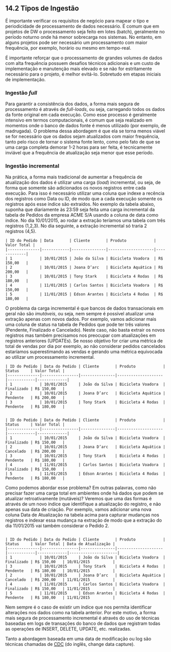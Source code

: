 ## 14.2 Tipos de Ingestão

É importante verificar os requisitos de negócio para mapear o tipo e periodicidade de processamento de dados necessário. É comum que em projetos de DW o processamento seja feito em lotes (batch), geralmente no período noturno onde há menor sobrecarga nos sistemas. No entanto, em alguns projetos pode ser necessário um processamento com maior frequência, por exemplo, horário ou mesmo em tempo-real.

É importante reforçar  que o processamento de grandes volumes de dados com alta frequência possuem desafios técnicos adicionais e um custo de implementação e manutenção mais elevado e se não for estritamente necessário para o projeto, é melhor evitá-lo. Sobretudo em etapas iniciais de implementação. 

### Ingestão *full*

Para garantir a consistência dos dados, a forma mais segura de processamento é através de *full-loads*, ou seja, carregando todos os dados da fonte original em cada execução. Como esse processo é geralmente intensivo em termos computacionais, é comum que seja realizado em momentos onde o banco de dados fonte é menos utilizado (por exemplo, de madrugada). O problema dessa abordagem é que ela se torna menos viável se for necessário que os dados sejam atualizados com maior frequência, tanto pelo risco de tornar o sistema fonte lento, como pelo fato de que se uma carga completa demorar 1-2 horas para ser feita, é tecnicamente inviável que a frequência de atualização seja menor que esse período.

### Ingestão incremental

Na prática, a forma mais tradicional de aumentar a frequência de atualização dos dados é utilizar uma carga (*load*) incremental, ou seja, de forma que somente são adicionados os novos registros entre cada execução. Para isso é necessário utilizar uma coluna que indexe a recência dos registros como Data ou ID, de modo que a cada execução somente os registros após esse índice são extraídos. No exemplo da tabela abaixo, suponha que diariamente às 23:59 seja feita uma carga incremental da tabela de Pedidos da empresa ACME S/A usando a coluna de data como índice. No dia 10/01/2015, ao rodar a extração teríamos uma tabela com três registros (1,2,3). No dia seguinte, a extração incremental só traria 2 registros (4,5).

```{table} Exemplo de ETL Incremental
| ID do Pedido | Data       | Cliente       | Produto            | Valor Total |
|--------------|------------|---------------|--------------------|-------------|
| 1            | 10/01/2015 | João da Silva | Bicicleta Voadora  | R$ 150,00   |
| 2            | 10/01/2015 | Joana D’arc   | Bicicleta Aquática | R$ 200,00   |
| 3            | 10/01/2015 | Tony Stark    | Bicicleta 4 Rodas  | R$ 180,00   |
| 4            | 11/01/2015 | Carlos Santos | Bicicleta Voadora  | R$ 150,00   |
| 5            | 11/01/2015 | Edson Arantes | Bicicleta 4 Rodas  | R$ 180,00   |
```

O problema da carga incremental é que bancos de dados transacionais em geral não são *imutáveis*, ou seja, nem sempre é possível atualizar uma extração apenas com novos dados. Por exemplo, vamos adicionar mais uma coluna de status na tabela de Pedidos que pode ter três valores (Pendente, Finalizado e Cancelado). Neste caso, não basta extrair os novos registros mas também precisamos nos preocupar com atualizações em registros anteriores (UPDATEs). Se nosso objetivo for criar uma métrica de total de vendas por dia por exemplo, ao não considerar pedidos cancelados estaríamos superestimando as vendas e gerando uma métrica equivocada ao utilizar um processamento incremental.

```{table} No dia 10/01 temos três pedidos, sendo que dois ainda estão pendentes.
| ID do Pedido | Data do Pedido | Cliente       | Produto            | Status     | Valor Total |
|--------------|----------------|---------------|--------------------|------------|-------------|
| 1            | 10/01/2015     | João da Silva | Bicicleta Voadora  | Finalizado | R$ 150,00   |
| 2            | 10/01/2015     | Joana D’arc   | Bicicleta Aquática | Pendente   | R$ 200,00   |
| 3            | 10/01/2015     | Tony Stark    | Bicicleta 4 Rodas  | Pendente   | R$ 180,00   |
```

```{table} No dia 11/01, dois novos pedidos são registrados e um pedido do dia anterior é cancelado mas não é capturado em uma carga incremental.

| ID do Pedido | Data do Pedido | Cliente       | Produto            | Status     | Valor Total |
|--------------|----------------|---------------|--------------------|------------|-------------|
| 1            | 10/01/2015     | João da Silva | Bicicleta Voadora  | Finalizado | R$ 150,00   |
| 2            | 10/01/2015     | Joana D’arc   | Bicicleta Aquática | Cancelado  | R$ 200,00   |
| 3            | 10/01/2015     | Tony Stark    | Bicicleta 4 Rodas  | Pendente   | R$ 180,00   |
| 4            | 11/01/2015     | Carlos Santos | Bicicleta Voadora  | Finalizado | R$ 150,00   |
| 5            | 11/01/2015     | Edson Arantes | Bicicleta 4 Rodas  | Pendente   | R$ 180,00   |
```

Como podemos abordar esse problema? Em outras palavras, como não precisar fazer uma carga total em ambientes onde há dados que podem se atualizar retroativamente (mutáveis)? Veremos que uma das formas é através de um novo índice que identifique a atualização do registro, e não apenas sua data de criação. Por exemplo, vamos adicionar uma nova coluna Data de Atualização na tabela acima para capturar mudanças nos registros e indexar essa mudança na extração de modo que a extração do dia 11/01/2015 vai também considerar o Pedido 2.

```{table} No dia 11/01, dois novos pedidos são registrados e um pedido do dia anterior é cancelado mas não é capturado em uma carga incremental.

| ID do Pedido | Data do Pedido | Cliente       | Produto            | Status     | Valor Total | Data de Atualização |
|--------------|----------------|---------------|--------------------|------------|-------------|---------------------|
| 1            | 10/01/2015     | João da Silva | Bicicleta Voadora  | Finalizado | R$ 150,00   | 10/01/2015          |
| 3            | 10/01/2015     | Tony Stark    | Bicicleta 4 Rodas  | Pendente   | R$ 180,00   | 10/01/2015          |
| 2            | 10/01/2015     | Joana D’arc   | Bicicleta Aquática | Cancelado  | R$ 200,00   | 11/01/2015          |
| 4            | 11/01/2015     | Carlos Santos | Bicicleta Voadora  | Finalizado | R$ 150,00   | 11/01/2015          |
| 5            | 11/01/2015     | Edson Arantes | Bicicleta 4 Rodas  | Pendente   | R$ 180,00   | 11/01/2015          |
```

Nem sempre é o caso de existir um índice que nos permita identificar alterações nos dados como na tabela anterior. Por este motivo, a forma mais segura de processamento incremental é através do uso de técnicas baseadas em logs de transações do banco de dados que registram todas as operações de INSERT, DELETE, UPDATE, etc. realizadas. 

Tanto a abordagem baseada em uma data de modificação ou log são técnicas chamadas de [CDC](https://aprendizadodemaquina.com/artigos/o-que-e-change-data-capture-cdc/) (do inglês, change data capture).

